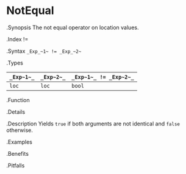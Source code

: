 # NotEqual

.Synopsis
The not equal operator on location values.

.Index
!=

.Syntax
`_Exp_~1~ != _Exp_~2~`

.Types

| `_Exp~1~_` | `_Exp~2~_` | `_Exp~1~_ != _Exp~2~_`  |
| --- | --- | --- |
| `loc`     |  `loc`    | `bool`                |


.Function

.Details

.Description
Yields `true` if both arguments are not identical and `false` otherwise.

.Examples

.Benefits

.Pitfalls

